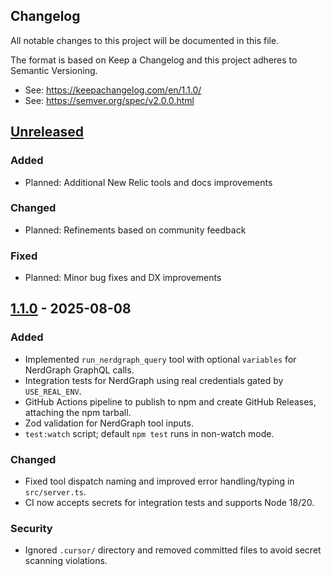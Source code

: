 ## Changelog

All notable changes to this project will be documented in this file.

The format is based on Keep a Changelog and this project adheres to Semantic Versioning.

- See: https://keepachangelog.com/en/1.1.0/
- See: https://semver.org/spec/v2.0.0.html

## [Unreleased]

### Added

- Planned: Additional New Relic tools and docs improvements

### Changed

- Planned: Refinements based on community feedback

### Fixed

- Planned: Minor bug fixes and DX improvements

## [1.1.0] - 2025-08-08

### Added

- Implemented `run_nerdgraph_query` tool with optional `variables` for NerdGraph GraphQL calls.
- Integration tests for NerdGraph using real credentials gated by `USE_REAL_ENV`.
- GitHub Actions pipeline to publish to npm and create GitHub Releases, attaching the npm tarball.
- Zod validation for NerdGraph tool inputs.
- `test:watch` script; default `npm test` runs in non-watch mode.

### Changed

- Fixed tool dispatch naming and improved error handling/typing in `src/server.ts`.
- CI now accepts secrets for integration tests and supports Node 18/20.

### Security

- Ignored `.cursor/` directory and removed committed files to avoid secret scanning violations.

[Unreleased]: https://github.com/cloudbring/newrelic-mcp/compare/v1.1.0...HEAD
[1.1.0]: https://github.com/cloudbring/newrelic-mcp/releases/tag/v1.1.0
